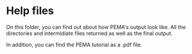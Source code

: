 # Help files

On this folder, you can find out about how PEMA's output look like. All the directories and intermidiate files returned as well as the final output.
 
 In addition, you can find the PEMA tutorial as a .pdf file. 
